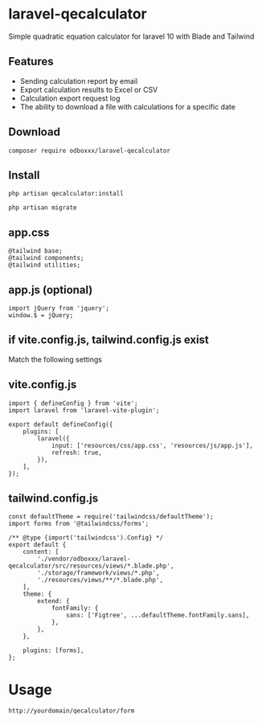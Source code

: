 # laravel-qecalculator
Simple quadratic equation calculator for laravel 10 with Blade and Tailwind

## Features

- Sending calculation report by email
- Export calculation results to Excel or CSV
- Calculation export request log
- The ability to download a file with calculations for a specific date

## Download
`````
composer require odboxxx/laravel-qecalculator
`````

## Install
`````
php artisan qecalculator:install
`````
`````
php artisan migrate
`````

## app.css
`````
@tailwind base;
@tailwind components;
@tailwind utilities;
`````

## app.js (optional)
`````
import jQuery from 'jquery';
window.$ = jQuery;
`````

## if vite.config.js, tailwind.config.js exist

Match the following settings

## vite.config.js
`````
import { defineConfig } from 'vite';
import laravel from 'laravel-vite-plugin';

export default defineConfig({
    plugins: [
        laravel({
            input: ['resources/css/app.css', 'resources/js/app.js'],
            refresh: true,
        }),
    ],
});
`````
## tailwind.config.js
`````
const defaultTheme = require('tailwindcss/defaultTheme');
import forms from '@tailwindcss/forms';

/** @type {import('tailwindcss').Config} */
export default {
    content: [
        './vendor/odboxxx/laravel-qecalculator/src/resources/views/*.blade.php',
        './storage/framework/views/*.php',
        './resources/views/**/*.blade.php',
    ],
    theme: {
        extend: {
            fontFamily: {
                sans: ['Figtree', ...defaultTheme.fontFamily.sans],
            },
        },
    },

    plugins: [forms],
};
`````
# Usage
`````
http://yourdomain/qecalculator/form
`````
